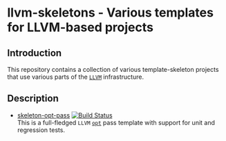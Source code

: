# llvm-skeletons - Various templates for LLVM-based projects

## Introduction

This repository contains a collection of various template-skeleton projects that use various parts of the [`LLVM`][1]
infrastructure.

## Description

- [skeleton-opt-pass][2] [![Build Status](https://travis-ci.org/compor/llvm-skeletons.svg?branch=master)](https://travis-ci.org/compor/llvm-skeletons)  
  This is a full-fledged `LLVM` [`opt`][3] pass template with support for unit and regression tests.


[1]: http://llvm.org
[2]: skeleton-opt-pass/README.md
[3]: http://llvm.org/docs/WritingAnLLVMPass.html

